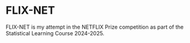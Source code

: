 # FLIX-NET
FLIX-NET is my attempt in the NETFLIX Prize competition as part of the Statistical Learning Course 2024-2025.
